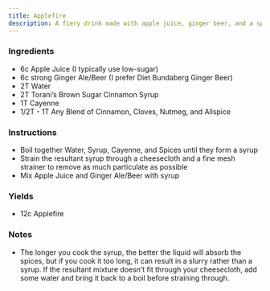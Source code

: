```yaml
---
title: Applefire
description: A fiery drink made with apple juice, ginger beer, and a spicy syrup
---
```

### Ingredients
- 6c Apple Juice (I typically use low-sugar)
- 6c strong Ginger Ale/Beer (I prefer Diet Bundaberg Ginger Beer)
- 2T Water
- 2T Torani’s Brown Sugar Cinnamon Syrup
- 1T Cayenne
- 1/2T - 1T Any Blend of Cinnamon, Cloves, Nutmeg, and Allspice
### Instructions
- Boil together Water, Syrup, Cayenne, and Spices until they form a syrup
- Strain the resultant syrup through a cheesecloth and a fine mesh strainer to remove as much particulate as possible
- Mix Apple Juice and Ginger Ale/Beer with syrup
### Yields
- 12c Applefire
### Notes
- The longer you cook the syrup, the better the liquid will absorb the spices, but if you cook it too long, it can result in a slurry rather than a syrup. If the resultant mixture doesn’t fit through your cheesecloth, add some water and bring it back to a boil before straining through.
